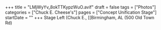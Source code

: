 +++
title = "LMjWyYv_8okTTKypzWuO.avif"
draft = false
tags = ["Photos"]
categories = ["Chuck E. Cheese's"]
pages = ["Concept Unification Stage"]
startDate = ""
+++
Stage Left (Chuck E., [[Birmingham, AL (500 Old Town Rd)
